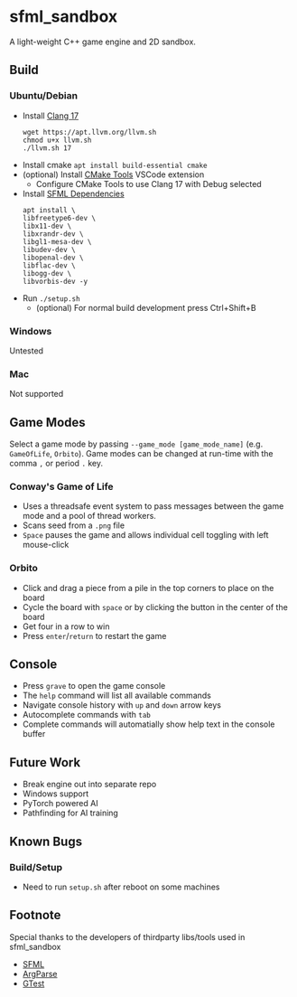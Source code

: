 # sfml_sandbox
A light-weight C++ game engine and 2D sandbox.
## Build
### Ubuntu/Debian
 - Install [Clang 17](https://ubuntuhandbook.org/index.php/2023/09/how-to-install-clang-17-or-16-in-ubuntu-22-04-20-04/)
   ```
   wget https://apt.llvm.org/llvm.sh
   chmod u+x llvm.sh
   ./llvm.sh 17
   ```
 - Install cmake `apt install build-essential cmake`
 - (optional) Install [CMake Tools](https://marketplace.visualstudio.com/items?itemName=ms-vscode.cmake-tools) VSCode extension
   - Configure CMake Tools to use Clang 17 with Debug selected
 - Install [SFML Dependencies](https://www.sfml-dev.org/tutorials/2.6/compile-with-cmake.php)
    ```
    apt install \
    libfreetype6-dev \
    libx11-dev \
    libxrandr-dev \
    libgl1-mesa-dev \
    libudev-dev \
    libopenal-dev \
    libflac-dev \
    libogg-dev \
    libvorbis-dev -y
    ```
 - Run `./setup.sh`
   - (optional) For normal build development press Ctrl+Shift+B
### Windows
Untested
### Mac
Not supported
## Game Modes
Select a game mode by passing `--game_mode [game_mode_name]` (e.g. `GameOfLife`, `Orbito`). Game modes can be changed at run-time with the comma `,` or period `.` key.
### Conway's Game of Life
 - Uses a threadsafe event system to pass messages between the game mode and a pool of thread workers.
 - Scans seed from a `.png` file
 - `Space` pauses the game and allows individual cell toggling with left mouse-click
### Orbito
 - Click and drag a piece from a pile in the top corners to place on the board
 - Cycle the board with `space` or by clicking the button in the center of the board
 - Get four in a row to win
 - Press `enter`/`return` to restart the game
## Console
 - Press `grave` to open the game console
 - The `help` command will list all available commands
 - Navigate console history with `up` and `down` arrow keys
 - Autocomplete commands with `tab`
 - Complete commands will automatially show help text in the console buffer
## Future Work
 - Break engine out into separate repo
 - Windows support
 - PyTorch powered AI
 - Pathfinding for AI training
## Known Bugs
### Build/Setup
 - Need to run `setup.sh` after reboot on some machines
## Footnote
Special thanks to the developers of thirdparty libs/tools used in sfml_sandbox
 - [SFML](https://www.sfml-dev.org/)
 - [ArgParse](https://github.com/morrisfranken/argparse)
 - [GTest](https://github.com/google/googletest)
